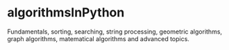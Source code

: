 # algorithmsInPython
Fundamentals, sorting, searching, string processing, geometric algorithms, graph algorithms, matematical algorithms and advanced topics.
